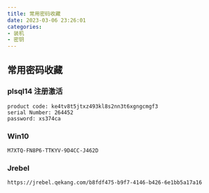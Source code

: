 ```yaml
---
title: 常用密码收藏
date: 2023-03-06 23:26:01
categories:
- 装机
- 密钥
---
```


## 常用密码收藏

### plsql14 注册激活
```
product code: ke4tv8t5jtxz493kl8s2nn3t6xgngcmgf3
serial Number: 264452
password: xs374ca
```

### Win10
```
M7XTQ-FN8P6-TTKYV-9D4CC-J462D
```
### Jrebel
```
https://jrebel.qekang.com/b8fdf475-b9f7-4146-b426-6e1bb5a17a16
```